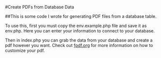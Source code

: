 #Create PDFs from Database Data

##This is some code I wrote for generating PDF files from a database table.

To use this, first you must copy the env.example.php file and save it as env.php.  Here you can enter your information to connect to your database.

Then in index.php you can grab the data from your database and create a pdf however you want.  Check out <a href="http://www.fpdf.org/">fpdf.org</a> for more information on how to customize your pdf.
